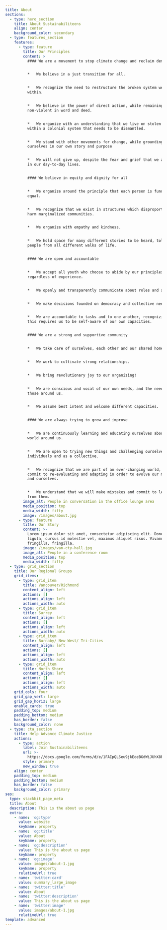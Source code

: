 ```yaml
---
title: About
sections:
  - type: hero_section
    title: About Sustainabiliteens
    align: center
    background_color: secondary
  - type: features_section
    features:
      - type: feature
        title: Our Principles
        content: >
          #### We are a movement to stop climate change and reclaim democracy


          *   We believe in a just transition for all.


          *   We recognize the need to restructure the broken system we live
          within.


          *   We believe in the power of direct action, while remaining
          non-violent in word and deed.


          *   We organize with an understanding that we live on stolen land,
          within a colonial system that needs to be dismantled.


          *   We stand with other movements for change, while grounding
          ourselves in our own story and purpose


          *   We will not give up, despite the fear and grief that we all feel
          in our day-to-day lives.


          #### We believe in equity and dignity for all


          *   We organize around the principle that each person is fundamentally
          equal.


          *   We recognize that we exist in structures which disproportionately
          harm marginalized communities.


          *   We organize with empathy and kindness.


          *   We hold space for many different stories to be heard, told by
          people from all different walks of life.


          #### We are open and accountable


          *   We accept all youth who choose to abide by our principles,
          regardless of experience.


          *   We openly and transparently communicate about roles and structure.


          *   We make decisions founded on democracy and collective need.


          *   We are accountable to tasks and to one another, recognizing that
          this requires us to be self-aware of our own capacities.


          #### We are a strong and supportive community


          *   We take care of ourselves, each other and our shared home.


          *   We work to cultivate strong relationships.


          *   We bring revolutionary joy to our organizing!


          *   We are conscious and vocal of our own needs, and the needs of
          those around us.


          *   We assume best intent and welcome different capacities.


          #### We are always trying to grow and improve


          *   We are continuously learning and educating ourselves about the
          world around us.


          *   We are open to trying new things and challenging ourselves, as
          individuals and as a collective.


          *   We recognize that we are part of an ever-changing world, and
          commit to re-evaluating and adapting in order to evolve our movement
          and ourselves.


          *   We understand that we will make mistakes and commit to learning
          from them.
        image_alt: People in conversation in the office lounge area
        media_position: top
        media_width: fifty
        image: /images/about.jpg
      - type: feature
        title: Our Story
        content: >-
          Lorem ipsum dolor sit amet, consectetur adipiscing elit. Donec nisl
          ligula, cursus id molestie vel, maximus aliquet risus. Vivamus in nibh
          fringilla, fringilla.
        image: /images/van-cty-hall.jpg
        image_alt: People in a conference room
        media_position: top
        media_width: fifty
  - type: grid_section
    title: Our Regional Groups
    grid_items:
      - type: grid_item
        title: Vancouver/Richmond
        content_align: left
        actions: []
        actions_align: left
        actions_width: auto
      - type: grid_item
        title: Surrey
        content_align: left
        actions: []
        actions_align: left
        actions_width: auto
      - type: grid_item
        title: Burnaby/ New West/ Tri-Cities
        content_align: left
        actions: []
        actions_align: left
        actions_width: auto
      - type: grid_item
        title: North Shore
        content_align: left
        actions: []
        actions_align: left
        actions_width: auto
    grid_cols: four
    grid_gap_vert: large
    grid_gap_horiz: large
    enable_cards: true
    padding_top: medium
    padding_bottom: medium
    has_border: false
    background_color: none
  - type: cta_section
    title: Help Advance Climate Justice
    actions:
      - type: action
        label: Join Sustainabiliteens
        url: >-
          https://docs.google.com/forms/d/e/1FAIpQLSeu9jkEoeBGdWiJUhX8PusRw_U-bokOnSxQgOs6sholKHHqvA/viewform
        style: primary
        new_window: true
    align: center
    padding_top: medium
    padding_bottom: medium
    has_border: false
    background_color: primary
seo:
  type: stackbit_page_meta
  title: About
  description: This is the about us page
  extra:
    - name: 'og:type'
      value: website
      keyName: property
    - name: 'og:title'
      value: About
      keyName: property
    - name: 'og:description'
      value: This is the about us page
      keyName: property
    - name: 'og:image'
      value: images/about-1.jpg
      keyName: property
      relativeUrl: true
    - name: 'twitter:card'
      value: summary_large_image
    - name: 'twitter:title'
      value: About
    - name: 'twitter:description'
      value: This is the about us page
    - name: 'twitter:image'
      value: images/about-1.jpg
      relativeUrl: true
template: advanced
---
```

